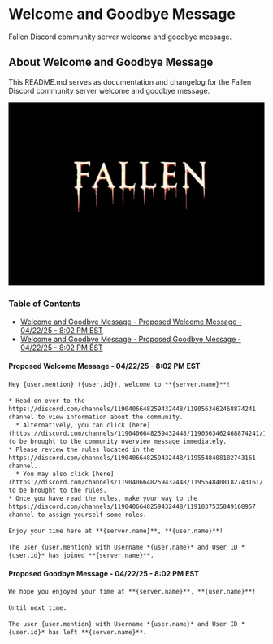 # Welcome and Goodbye Message
Fallen Discord community server welcome and goodbye message.

## About Welcome and Goodbye Message
This README.md serves as documentation and changelog for the Fallen Discord community server welcome and goodbye message.

![alttext](/Images/Fallen%20-%20Server%20Icon%20-%20545x390.png)

### Table of Contents
* [Welcome and Goodbye Message - Proposed Welcome Message - 04/22/25 - 8:02 PM EST](#proposed-welcome-message---042225---802-pm-est)
* [Welcome and Goodbye Message - Proposed Goodbye Message - 04/22/25 - 8:02 PM EST](#proposed-goodbye-message---042225---802-pm-est)

#### Proposed Welcome Message - 04/22/25 - 8:02 PM EST
```
Hey {user.mention} ({user.id}), welcome to **{server.name}**!

* Head on over to the https://discord.com/channels/1190406648259432448/1190563462468874241 channel to view information about the community.
  * Alternatively, you can click [here](https://discord.com/channels/1190406648259432448/1190563462468874241/1194644633007947846) to be brought to the community overview message immediately.
* Please review the rules located in the https://discord.com/channels/1190406648259432448/1195548408182743161 channel.
  * You may also click [here](https://discord.com/channels/1190406648259432448/1195548408182743161/1195548746574991400) to be brought to the rules.
* Once you have read the rules, make your way to the https://discord.com/channels/1190406648259432448/1191837535849168957 channel to assign yourself some roles.

Enjoy your time here at **{server.name}**, **{user.name}**!

The user {user.mention} with Username *{user.name}* and User ID *{user.id}* has joined **{server.name}**.
```

#### Proposed Goodbye Message - 04/22/25 - 8:02 PM EST
```
We hope you enjoyed your time at **{server.name}**, **{user.name}**!

Until next time.

The user {user.mention} with Username *{user.name}* and User ID *{user.id}* has left **{server.name}**.
```